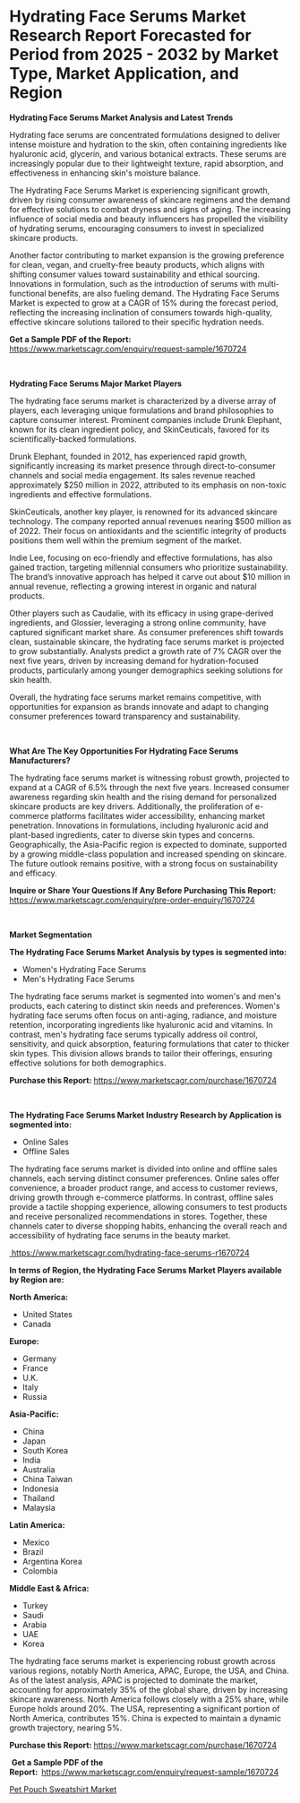 <p><h1>Hydrating Face Serums Market Research Report Forecasted for Period from 2025 -  2032 by Market Type, Market Application, and Region</h1></p><p><strong>Hydrating Face Serums Market Analysis and Latest Trends</strong></p>
<p><p>Hydrating face serums are concentrated formulations designed to deliver intense moisture and hydration to the skin, often containing ingredients like hyaluronic acid, glycerin, and various botanical extracts. These serums are increasingly popular due to their lightweight texture, rapid absorption, and effectiveness in enhancing skin's moisture balance.</p><p>The Hydrating Face Serums Market is experiencing significant growth, driven by rising consumer awareness of skincare regimens and the demand for effective solutions to combat dryness and signs of aging. The increasing influence of social media and beauty influencers has propelled the visibility of hydrating serums, encouraging consumers to invest in specialized skincare products.</p><p>Another factor contributing to market expansion is the growing preference for clean, vegan, and cruelty-free beauty products, which aligns with shifting consumer values toward sustainability and ethical sourcing. Innovations in formulation, such as the introduction of serums with multi-functional benefits, are also fueling demand. The Hydrating Face Serums Market is expected to grow at a CAGR of 15% during the forecast period, reflecting the increasing inclination of consumers towards high-quality, effective skincare solutions tailored to their specific hydration needs.</p></p>
<p><strong>Get a Sample PDF of the Report:&nbsp;</strong> <a href="https://www.marketscagr.com/enquiry/request-sample/1670724?utm_campaign=1126&utm_medium=2&utm_source=Github&utm_content=ia&utm_term=08022025&utm_id=hydrating-face-serums">https://www.marketscagr.com/enquiry/request-sample/1670724</a></p>
<p>&nbsp;</p>
<p><strong>Hydrating Face Serums Major Market Players</strong></p>
<p><p>The hydrating face serums market is characterized by a diverse array of players, each leveraging unique formulations and brand philosophies to capture consumer interest. Prominent companies include Drunk Elephant, known for its clean ingredient policy, and SkinCeuticals, favored for its scientifically-backed formulations. </p><p>Drunk Elephant, founded in 2012, has experienced rapid growth, significantly increasing its market presence through direct-to-consumer channels and social media engagement. Its sales revenue reached approximately $250 million in 2022, attributed to its emphasis on non-toxic ingredients and effective formulations.</p><p>SkinCeuticals, another key player, is renowned for its advanced skincare technology. The company reported annual revenues nearing $500 million as of 2022. Their focus on antioxidants and the scientific integrity of products positions them well within the premium segment of the market.</p><p>Indie Lee, focusing on eco-friendly and effective formulations, has also gained traction, targeting millennial consumers who prioritize sustainability. The brand’s innovative approach has helped it carve out about $10 million in annual revenue, reflecting a growing interest in organic and natural products.</p><p>Other players such as Caudalie, with its efficacy in using grape-derived ingredients, and Glossier, leveraging a strong online community, have captured significant market share. As consumer preferences shift towards clean, sustainable skincare, the hydrating face serums market is projected to grow substantially. Analysts predict a growth rate of 7% CAGR over the next five years, driven by increasing demand for hydration-focused products, particularly among younger demographics seeking solutions for skin health.</p><p>Overall, the hydrating face serums market remains competitive, with opportunities for expansion as brands innovate and adapt to changing consumer preferences toward transparency and sustainability.</p></p>
<p>&nbsp;</p>
<p><strong>What Are The Key Opportunities For Hydrating Face Serums Manufacturers?</strong></p>
<p><p>The hydrating face serums market is witnessing robust growth, projected to expand at a CAGR of 6.5% through the next five years. Increased consumer awareness regarding skin health and the rising demand for personalized skincare products are key drivers. Additionally, the proliferation of e-commerce platforms facilitates wider accessibility, enhancing market penetration. Innovations in formulations, including hyaluronic acid and plant-based ingredients, cater to diverse skin types and concerns. Geographically, the Asia-Pacific region is expected to dominate, supported by a growing middle-class population and increased spending on skincare. The future outlook remains positive, with a strong focus on sustainability and efficacy.</p></p>
<p><strong>Inquire or Share Your Questions If Any Before Purchasing This Report:</strong> <a href="https://www.marketscagr.com/enquiry/pre-order-enquiry/1670724?utm_campaign=1126&utm_medium=2&utm_source=Github&utm_content=ia&utm_term=08022025&utm_id=hydrating-face-serums">https://www.marketscagr.com/enquiry/pre-order-enquiry/1670724</a></p>
<p>&nbsp;</p>
<p><strong>Market Segmentation</strong></p>
<p><strong>The Hydrating Face Serums Market Analysis by types is segmented into:</strong></p>
<p><ul><li>Women's Hydrating Face Serums</li><li>Men's Hydrating Face Serums</li></ul></p>
<p><p>The hydrating face serums market is segmented into women's and men's products, each catering to distinct skin needs and preferences. Women's hydrating face serums often focus on anti-aging, radiance, and moisture retention, incorporating ingredients like hyaluronic acid and vitamins. In contrast, men's hydrating face serums typically address oil control, sensitivity, and quick absorption, featuring formulations that cater to thicker skin types. This division allows brands to tailor their offerings, ensuring effective solutions for both demographics.</p></p>
<p><strong>Purchase this Report:&nbsp;</strong><a href="https://www.marketscagr.com/purchase/1670724?utm_campaign=1126&utm_medium=2&utm_source=Github&utm_content=ia&utm_term=08022025&utm_id=hydrating-face-serums">https://www.marketscagr.com/purchase/1670724</a></p>
<p>&nbsp;</p>
<p><strong>The Hydrating Face Serums Market Industry Research by Application is segmented into:</strong></p>
<p><ul><li>Online Sales</li><li>Offline Sales</li></ul></p>
<p><p>The hydrating face serums market is divided into online and offline sales channels, each serving distinct consumer preferences. Online sales offer convenience, a broader product range, and access to customer reviews, driving growth through e-commerce platforms. In contrast, offline sales provide a tactile shopping experience, allowing consumers to test products and receive personalized recommendations in stores. Together, these channels cater to diverse shopping habits, enhancing the overall reach and accessibility of hydrating face serums in the beauty market.</p></p>
<p><a href="https://www.marketscagr.com/hydrating-face-serums-r1670724?utm_campaign=1126&utm_medium=2&utm_source=Github&utm_content=ia&utm_term=08022025&utm_id=hydrating-face-serums">&nbsp;https://www.marketscagr.com/hydrating-face-serums-r1670724</a></p>
<p><strong>In terms of Region, the Hydrating Face Serums Market Players available by Region are:</strong></p>
<p>
    <p> <strong> North America: </strong>
        <ul>
            <li>United States</li>
            <li>Canada</li>
        </ul>
        </p> 
    <p> <strong> Europe: </strong>
        <ul>
            <li>Germany</li>
            <li>France</li>
            <li>U.K.</li>
            <li>Italy</li>
            <li>Russia</li>
        </ul>
        </p> 
    <p> <strong> Asia-Pacific: </strong>
        <ul>
            <li>China</li>
            <li>Japan</li>
            <li>South Korea</li>
            <li>India</li>
            <li>Australia</li>
            <li>China Taiwan</li>
            <li>Indonesia</li>
            <li>Thailand</li>
            <li>Malaysia</li>
        </ul>
        </p> 
    <p> <strong> Latin America: </strong>
        <ul>
            <li>Mexico</li>
            <li>Brazil</li>
            <li>Argentina Korea</li>
            <li>Colombia</li>
        </ul>
        </p> 
    <p> <strong> Middle East & Africa: </strong>
        <ul>
            <li>Turkey</li>
            <li>Saudi</li>
            <li>Arabia</li>
            <li>UAE</li>
            <li>Korea</li>
        </ul>
    </p>
    </p>
<p><p>The hydrating face serums market is experiencing robust growth across various regions, notably North America, APAC, Europe, the USA, and China. As of the latest analysis, APAC is projected to dominate the market, accounting for approximately 35% of the global share, driven by increasing skincare awareness. North America follows closely with a 25% share, while Europe holds around 20%. The USA, representing a significant portion of North America, contributes 15%. China is expected to maintain a dynamic growth trajectory, nearing 5%.</p></p>
<p><strong>Purchase this Report: </strong><a href="https://www.marketscagr.com/purchase/1670724?utm_campaign=1126&utm_medium=2&utm_source=Github&utm_content=ia&utm_term=08022025&utm_id=hydrating-face-serums">https://www.marketscagr.com/purchase/1670724</a></p>
<p>&nbsp;<strong>Get a Sample PDF of the Report:&nbsp;&nbsp;</strong><a href="https://www.marketscagr.com/enquiry/request-sample/1670724?utm_campaign=1126&utm_medium=2&utm_source=Github&utm_content=ia&utm_term=08022025&utm_id=hydrating-face-serums">https://www.marketscagr.com/enquiry/request-sample/1670724</a></p>
<p><strong></strong></p>
<p><p><a href="https://github.com/julyju69/Market-Research-Report-List-5/blob/main/pet-pouch-sweatshirt-market.md?utm_campaign=1126&utm_medium=2&utm_source=Github&utm_content=ia&utm_term=08022025&utm_id=hydrating-face-serums">Pet Pouch Sweatshirt Market</a></p></p>